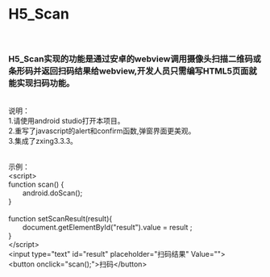 <h1>H5_Scan</h1><br>
<h3>H5_Scan实现的功能是通过安卓的webview调用摄像头扫描二维码或条形码并返回扫码结果给webview,开发人员只需编写HTML5页面就能实现扫码功能。</h3>
<br>
说明：<br>
1.请使用android studio打开本项目。<br>
2.重写了javascript的alert和confirm函数,弹窗界面更美观。 <br>
3.集成了zxing3.3.3。 <br><br>

示例：<br>
\<script\> <br>
function scan() { <br>
&ensp;&ensp;&ensp;&ensp;android.doScan();<br>
}<br>    
function setScanResult(result){<br>
&ensp;&ensp;&ensp;&ensp;document.getElementById("result").value = result ;<br>
}<br>
\</script\><br>
\<input type="text" id="result" placeholder="扫码结果" Value=""\><br>
\<button onclick="scan();"\>扫码\</button\>
